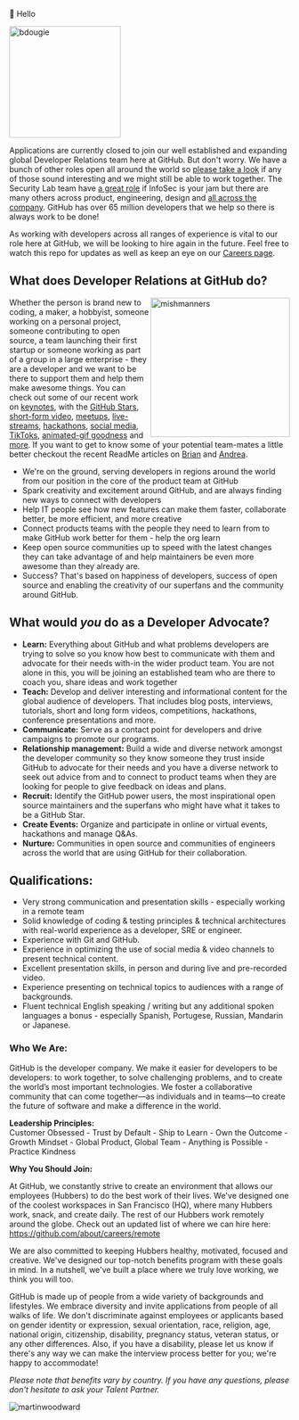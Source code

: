 👋 Hello

<img alt="bdougie" height="200" src="https://user-images.githubusercontent.com/856858/117973458-561f0480-b324-11eb-97d1-d0f537655c05.jpg">

Applications are currently closed to join our well established and expanding global Developer Relations team here at GitHub. But don't worry. We have a bunch of other roles open all around the world so [please take a look](https://github.com/careers) if any of those sound interesting and we might still be able to work together. The Security Lab team have [a great role](https://boards.greenhouse.io/github/jobs/3109350) if InfoSec is your jam but there are many others across product, engineering, design and [all across the company](https://boards.greenhouse.io/github/). GitHub has over 65 million developers that we help so there is always work to be done!

As working with developers across all ranges of experience is vital to our role here at GitHub, we will be looking to hire again in the future. Feel free to watch this repo for updates as well as keep an eye on our [Careers page](https://github.com/careers). 

## What does Developer Relations at GitHub do?
<img alt="mishmanners" width="250" src="https://user-images.githubusercontent.com/856858/117971541-f45d9b00-b321-11eb-86b0-f1ccd1034552.jpg" align="right">

Whether the person is brand new to coding, a maker, a hobbyist, someone working on a personal project, someone contributing to open source, a team launching their first startup or someone working as part of 
a group in a large enterprise - they are a developer and we want to be there to support them and help them make awesome things.  You can check out some of our recent work on [keynotes](https://youtu.be/2m9nUP-e8Co), with the [GitHub Stars](https://stars.github.com/), [short-form video](https://www.youtube.com/playlist?list=PL0lo9MOBetEFCNnxB1uZcDGcrPO1Jbpz8), [meetups](https://www.meetup.com/pro/github-virtual-meetup/), [live-streams](https://www.twitch.tv/github), [hackathons](https://www.youtube.com/playlist?list=PL0lo9MOBetEEg5pjcASReSpfbENuhvORw), [social media](https://twitter.com/github/status/1367885997527171073), [TikToks](https://twitter.com/bdougieYO/status/1391776240822939649), [animated-gif goodness](https://twitter.com/github/status/1390382527588798477) and [more](https://twitter.com/github/status/1384130507898720262). If you want to get to know some of your potential team-mates a little better checkout the recent ReadMe articles on [Brian](https://github.com/readme/brian-douglas) and [Andrea](https://github.com/readme/andrea-griffiths).
* We're on the ground, serving developers in regions around the world from our position in the core of the product team at GitHub
* Spark creativity and excitement around GitHub, and are always finding new ways to connect with developers
* Help IT people see how new features can make them faster, collaborate better, be more efficient, and more creative
* Connect products teams with the people they need to learn from to make GitHub work better for them - help the org learn
* Keep open source communities up to speed with the latest changes they can take advantage of and help maintainers be even more awesome than they already are.
* Success? That's based on happiness of developers, success of open source and enabling the creativity of our superfans and the community around GitHub. 

## What would *you* do as a Developer Advocate?
* __Learn:__ Everything about GitHub and what problems developers are trying to solve so you know how best to communicate with them and advocate for their needs with-in the wider product team. You are not alone in this, you will be joining an established team who are there to coach you, share ideas and work together
* __Teach:__ Develop and deliver interesting and informational content for the global audience of developers. That includes blog posts, interviews, tutorials, short and long form videos, competitions, hackathons, conference presentations and more. 
* __Communicate:__ Serve as a contact point for developers and drive campaigns to promote our programs.
* __Relationship management:__ Build a wide and diverse network amongst the developer community so they know someone they trust inside GitHub to advocate for their needs and you have a diverse network to seek out advice from and to connect to product teams when they are looking for people to give feedback on ideas and plans.
* __Recruit:__ Identify the GitHub power users, the most inspirational open source maintainers and the superfans who might have what it takes to be a GitHub Star.
* __Create Events:__ Organize and participate in online or virtual events, hackathons and manage Q&As.
* __Nurture:__ Communities in open source and communities of engineers across the world that are using GitHub for their collaboration.

## Qualifications: 
- Very strong communication and presentation skills - especially working in a remote team 
- Solid knowledge of coding & testing principles & technical architectures with real-world experience as a developer, SRE or engineer.
- Experience with Git and GitHub.
- Experience in optimizing the use of social media & video channels to present technical content.
- Excellent presentation skills, in person and during live and pre-recorded video.
- Experience presenting on technical topics to audiences with a range of backgrounds.
- Fluent technical English speaking / writing but any additional spoken languages a bonus - especially Spanish, Portugese, Russian, Mandarin or Japanese.

### Who We Are: 
GitHub is the developer company. We make it easier for developers to be developers: to work together, to solve challenging problems, and to create the world’s most important technologies. We foster a collaborative community that can come together—as individuals and in teams—to create the future of software and make a difference in the world.

**Leadership Principles:**      
Customer Obsessed - Trust by Default - Ship to Learn - Own the Outcome - Growth Mindset - Global Product, Global Team - Anything is Possible - Practice Kindness

**Why You Should Join:**

At GitHub, we constantly strive to create an environment that allows our employees (Hubbers) to do the best work of their lives. We've designed one of the coolest workspaces in San Francisco (HQ), where many Hubbers work, snack, and create daily. The rest of our Hubbers work remotely around the globe. Check out an updated list of where we can hire here: https://github.com/about/careers/remote

We are also committed to keeping Hubbers healthy, motivated, focused and creative. We've designed our top-notch benefits program with these goals in mind. In a nutshell, we've built a place where we truly love working, we think you will too.

GitHub is made up of people from a wide variety of backgrounds and lifestyles. We embrace diversity and invite applications from people of all walks of life. We don't discriminate against employees or applicants based on gender identity or expression, sexual orientation, race, religion, age, national origin, citizenship, disability, pregnancy status, veteran status, or any other differences. Also, if you have a disability, please let us know if there's any way we can make the interview process better for you; we're happy to accommodate!

_Please note that benefits vary by country. If you have any questions, please don't hesitate to ask your Talent Partner._

![martinwoodward](https://user-images.githubusercontent.com/856858/117973104-df820700-b323-11eb-8f2a-69a2a7642319.jpg)

